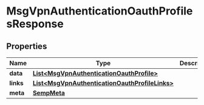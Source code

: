 

# MsgVpnAuthenticationOauthProfilesResponse


## Properties

| Name | Type | Description | Notes |
|------------ | ------------- | ------------- | -------------|
|**data** | [**List&lt;MsgVpnAuthenticationOauthProfile&gt;**](MsgVpnAuthenticationOauthProfile.md) |  |  [optional] |
|**links** | [**List&lt;MsgVpnAuthenticationOauthProfileLinks&gt;**](MsgVpnAuthenticationOauthProfileLinks.md) |  |  [optional] |
|**meta** | [**SempMeta**](SempMeta.md) |  |  |



